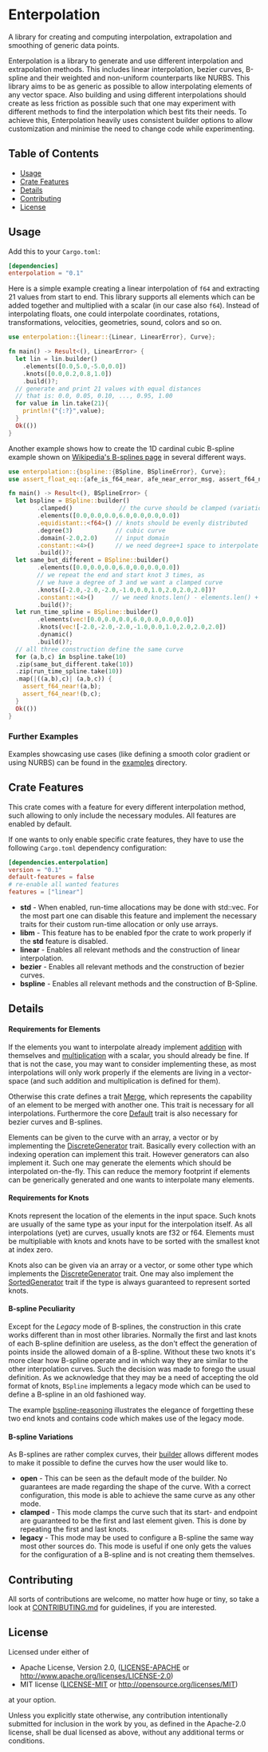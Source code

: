 # Enterpolation

<!--- This should be the same as the short description in cargo.toml --->
A library for creating and computing interpolation, extrapolation and smoothing of generic data points.

Enterpolation is a library to generate and use different interpolation and extrapolation methods. This includes linear interpolation, bezier curves, B-spline and their weighted and non-uniform counterparts like NURBS. This library aims to be as generic as possible to allow interpolating elements of any vector space. Also building and using different interpolations should create as less friction as possible such that one may experiment with different methods to find the interpolation which best fits their needs. To achieve this, Enterpolation heavily uses consistent builder options to allow customization and minimise the need to change code while experimenting.

## Table of Contents

- [Usage](#usage)
- [Crate Features](#crate-features)
- [Details](#details)
- [Contributing](#contributing)
- [License](#license)

## Usage

Add this to your `Cargo.toml`:
```toml
[dependencies]
enterpolation = "0.1"
```

Here is a simple example creating a linear interpolation of `f64` and extracting 21 values from start to end. This library supports all elements which can be added together and multiplied with a scalar (in our case also `f64`). Instead of interpolating floats, one could interpolate coordinates, rotations, transformations, velocities, geometries, sound, colors and so on.
```rust
use enterpolation::{linear::{Linear, LinearError}, Curve};

fn main() -> Result<(), LinearError> {
  let lin = lin.builder()
    .elements([0.0,5.0,-5.0,0.0])
    .knots([0.0,0.2,0.8,1.0])
    .build()?;
  // generate and print 21 values with equal distances
  // that is: 0.0, 0.05, 0.10, ..., 0.95, 1.00
  for value in lin.take(21){
    println!("{:?}",value);
  }
  Ok(())
}
```

Another example shows how to create the 1D cardinal cubic B-spline example shown on [Wikipedia's B-splines page](https://en.wikipedia.org/wiki/B-spline) in several different ways.

```rust
use enterpolation::{bspline::{BSpline, BSplineError}, Curve};
use assert_float_eq::{afe_is_f64_near, afe_near_error_msg, assert_f64_near};

fn main() -> Result<(), BSplineError> {
  let bspline = BSpline::builder()
        .clamped()             // the curve should be clamped (variation)
        .elements([0.0,0.0,0.0,6.0,0.0,0.0,0.0])
        .equidistant::<f64>() // knots should be evenly distributed
        .degree(3)            // cubic curve
        .domain(-2.0,2.0)     // input domain
        .constant::<4>()      // we need degree+1 space to interpolate
        .build()?;
  let same_but_different = BSpline::builder()
        .elements([0.0,0.0,0.0,6.0,0.0,0.0,0.0])
        // we repeat the end and start knot 3 times, as
        // we have a degree of 3 and we want a clamped curve
        .knots([-2.0,-2.0,-2.0,-1.0,0.0,1.0,2.0,2.0,2.0])?
        .constant::<4>()     // we need knots.len() - elements.len() + 2
        .build()?;
  let run_time_spline = BSpline::builder()
        .elements(vec![0.0,0.0,0.0,6.0,0.0,0.0,0.0])
        .knots(vec![-2.0,-2.0,-2.0,-1.0,0.0,1.0,2.0,2.0,2.0])
        .dynamic()
        .build()?;
  // all three construction define the same curve
  for (a,b,c) in bspline.take(10)
  .zip(same_but_different.take(10))
  .zip(run_time_spline.take(10))
  .map(|((a,b),c)| (a,b,c)) {
    assert_f64_near!(a,b);
    assert_f64_near!(b,c);
  }
  Ok(())
}
```

### Further Examples

Examples showcasing use cases (like defining a smooth color gradient or using NURBS) can be found in the [examples] directory.

[examples]: https://github.com/NicolasKlenert/enterpolation/tree/main/examples

## Crate Features

This crate comes with a feature for every different interpolation method, such allowing to only include the necessary modules. All features are enabled by default.

If one wants to only enable specific crate features, they have to use the following `Cargo.toml` dependency configuration:
```toml
[dependencies.enterpolation]
version = "0.1"
default-features = false
# re-enable all wanted features
features = ["linear"]
```

- **std** - When enabled, run-time allocations may be done with std::vec. For the most part one can disable this feature and implement the necessary traits for their custom run-time allocation or only use arrays.
- **libm** - This feature has to be enabled fpor the crate to work properly if the **std** feature is disabled.
- **linear** - Enables all relevant methods and the construction of linear interpolation.
- **bezier** - Enables all relevant methods and the construction of bezier curves.
- **bspline** - Enables all relevant methods and the construction of B-Spline.

## Details

#### Requirements for Elements

If the elements you want to interpolate already implement [addition] with themselves and [multiplication] with a scalar, you should already be fine. If that is not the case, you may want to consider implementing these, as most interpolations will only work properly if the elements are living in a vector-space (and such addition and multiplication is defined for them).

Otherwise this crate defines a trait [Merge], which represents the capability of an element to be merged with another one. This trait is necessary for all interpolations. Furthermore the core [Default] trait is also necessary for bezier curves and B-splines.

Elements can be given to the curve with an array, a vector or by implementing the [DiscreteGenerator] trait. Basically every collection with an indexing operation can implement this trait. However generators can also implement it. Such one may generate the elements which should be interpolated on-the-fly. This can reduce the memory footprint if elements can be generically generated and one wants to interpolate many elements.

[addition]: Add
[multiplication]: Mul
[Merge]: Merge
[Default]: Default
[DiscreteGenerator]: DiscreteGenerator

#### Requirements for Knots

Knots represent the location of the elements in the input space. Such knots are usually of the same type as your input for the interpolation itself. As all interpolations (yet) are curves, usually knots are f32 or f64. Elements must be multipliable with knots and knots have to be sorted with the smallest knot at index zero.

Knots also can be given via an array or a vector, or some other type which implements the [DiscreteGenerator] trait. One may also implement the [SortedGenerator] trait if the type is always guaranteed to represent sorted knots.

[DiscreteGenerator]: DiscreteGenerator
[SortedGenerator]: SortedGenerator

#### B-spline Peculiarity

Except for the *Legacy* mode of B-splines, the construction in this crate works different than in most other libraries. Normally the first and last knots of each B-spline definition are useless, as the don't effect the generation of points inside the allowed domain of a B-spline. Without these two knots it's more clear how B-spline operate and in which way they are similar to the other interpolation curves. Such the decision was made to forego the usual definition. As we acknowledge that they may be a need of accepting the old format of knots, `BSpline` implements a legacy mode which can be used to define a B-spline in an old fashioned way.

The example [bspline-reasoning] illustrates the elegance of forgetting these two end knots and contains code which makes use of the legacy mode.

[bspline-reasoning]: ./bla

#### B-spline Variations

As B-splines are rather complex curves, their [builder] allows different modes to make it possible to define the curves how the user would like to.

- **open** - This can be seen as the default mode of the builder. No guarantees are made regarding the shape of the curve. With a correct configuration, this mode is able to achieve the same curve as any other mode.
- **clamped** - This mode clamps the curve such that its start- and endpoint are guaranteed to be the first and last element given. This is done by repeating the first and last knots.
- **legacy** - This mode may be used to configure a B-spline the same way most other sources do. This mode is useful if one only gets the values for the configuration of a B-spline and is not creating them themselves.

[builder]: bspline::builder::BSplineBuilder

## Contributing

All sorts of contributions are welcome, no matter how huge or tiny, so take a look at [CONTRIBUTING.md](CONTRIBUTING.md) for guidelines, if you are interested.

## License

Licensed under either of

* Apache License, Version 2.0, ([LICENSE-APACHE](LICENSE-APACHE) or <http://www.apache.org/licenses/LICENSE-2.0>)
* MIT license ([LICENSE-MIT](LICENSE-MIT) or <http://opensource.org/licenses/MIT>)

at your option.

Unless you explicitly state otherwise, any contribution intentionally submitted for inclusion in the work by you, as defined in the Apache-2.0 license, shall be dual licensed as above, without any additional terms or conditions.
